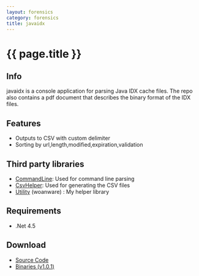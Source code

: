 ```yaml
---
layout: forensics
category: forensics
title: javaidx
---
```


# {{ page.title }} #

## Info ##

javaidx is a console application for parsing Java IDX cache files. The repo also contains a pdf document that describes the binary format of the IDX files. 

## Features ##

- Outputs to CSV with custom delimiter
- Sorting by url,length,modified,expiration,validation

## Third party libraries ##

- [CommandLine](https://github.com/gsscoder/commandline): Used for command line parsing
- [CsvHelper](https://github.com/JoshClose/CsvHelper): Used for generating the CSV files
- [Utility](/) (woanware) : My helper library

## Requirements ##

- .Net 4.5

## Download ##

- [Source Code](https://github.com/woanware/javaidx)
- [Binaries (v1.0.1)](/downloads/javaidx.v.1.0.1.zip)
